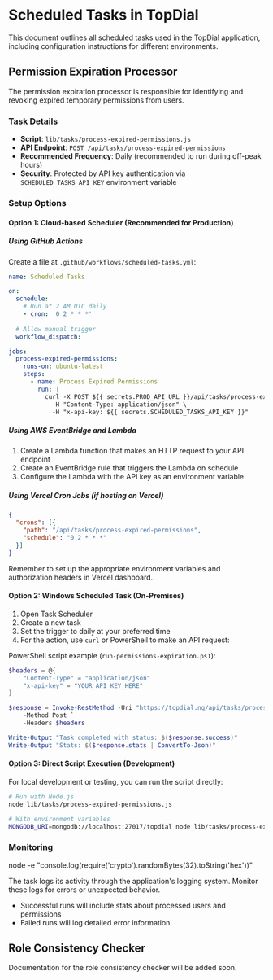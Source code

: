 # Scheduled Tasks in TopDial

This document outlines all scheduled tasks used in the TopDial application, including configuration instructions for different environments.

## Permission Expiration Processor

The permission expiration processor is responsible for identifying and revoking expired temporary permissions from users.

### Task Details

- **Script**: `lib/tasks/process-expired-permissions.js`
- **API Endpoint**: `POST /api/tasks/process-expired-permissions`
- **Recommended Frequency**: Daily (recommended to run during off-peak hours)
- **Security**: Protected by API key authentication via `SCHEDULED_TASKS_API_KEY` environment variable

### Setup Options

#### Option 1: Cloud-based Scheduler (Recommended for Production)

##### Using GitHub Actions

Create a file at `.github/workflows/scheduled-tasks.yml`:

```yaml
name: Scheduled Tasks

on:
  schedule:
    # Run at 2 AM UTC daily
    - cron: '0 2 * * *'
  
  # Allow manual trigger
  workflow_dispatch:

jobs:
  process-expired-permissions:
    runs-on: ubuntu-latest
    steps:
      - name: Process Expired Permissions
        run: |
          curl -X POST ${{ secrets.PROD_API_URL }}/api/tasks/process-expired-permissions \
            -H "Content-Type: application/json" \
            -H "x-api-key: ${{ secrets.SCHEDULED_TASKS_API_KEY }}"
```

##### Using AWS EventBridge and Lambda

1. Create a Lambda function that makes an HTTP request to your API endpoint
2. Create an EventBridge rule that triggers the Lambda on schedule
3. Configure the Lambda with the API key as an environment variable

##### Using Vercel Cron Jobs (if hosting on Vercel)

```json
{
  "crons": [{
    "path": "/api/tasks/process-expired-permissions",
    "schedule": "0 2 * * *"
  }]
}
```

Remember to set up the appropriate environment variables and authorization headers in Vercel dashboard.

#### Option 2: Windows Scheduled Task (On-Premises)

1. Open Task Scheduler
2. Create a new task
3. Set the trigger to daily at your preferred time
4. For the action, use `curl` or PowerShell to make an API request:

PowerShell script example (`run-permissions-expiration.ps1`):
```powershell
$headers = @{
    "Content-Type" = "application/json"
    "x-api-key" = "YOUR_API_KEY_HERE"
}

$response = Invoke-RestMethod -Uri "https://topdial.ng/api/tasks/process-expired-permissions" `
    -Method Post `
    -Headers $headers

Write-Output "Task completed with status: $($response.success)"
Write-Output "Stats: $($response.stats | ConvertTo-Json)"
```

#### Option 3: Direct Script Execution (Development)

For local development or testing, you can run the script directly:

```bash
# Run with Node.js
node lib/tasks/process-expired-permissions.js

# With environment variables
MONGODB_URI=mongodb://localhost:27017/topdial node lib/tasks/process-expired-permissions.js

```

### Monitoring

node -e "console.log(require('crypto').randomBytes(32).toString('hex'))"

The task logs its activity through the application's logging system. Monitor these logs for errors or unexpected behavior.

- Successful runs will include stats about processed users and permissions
- Failed runs will log detailed error information

## Role Consistency Checker

Documentation for the role consistency checker will be added soon.